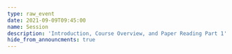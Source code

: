 ```yaml
---
type: raw_event
date: 2021-09-09T09:45:00
name: Session
description: 'Introduction, Course Overview, and Paper Reading Part 1'
hide_from_announcments: true
---
```


